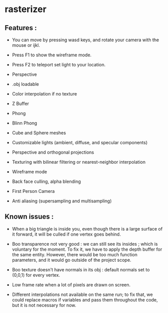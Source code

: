 # rasterizer

## Features :

- You can move by pressing wasd keys, and rotate your camera with the mouse or ijkl.
- Press F1 to show the wireframe mode.
- Press F2 to teleport set light to your location.

- Perspective
- .obj loadable

- Color interpolation if no texture
- Z Buffer
- Phong
- Blinn Phong
- Cube and Sphere meshes
- Customizable lights (ambient, diffuse, and specular components)
- Perspective and orthogonal projections
- Texturing with bilinear filtering or nearest-neighbor interpolation
- Wireframe mode
- Back face culling, alpha blending
- First Person Camera 
- Anti aliasing (supersampling and multisampling)

## Known issues : 
 - When a big triangle is inside you, even though there is a large surface of it forward, it will be culled if one vertex goes behind.

- Boo transparence not very good : we can still see its insides ; which is voluntary for the moment. 
To fix it, we have to apply the depth buffer for the same entity. However, there would be too much function parameters, and it would go outside of the project scope.

- Boo texture doesn't have normals in its obj : default normals set to (0,0,1) for every vertex.

- Low frame rate when a lot of pixels are drawn on screen.

- Different interpolations not available on the same run; to fix that, we could replace macros if variables and pass them throughout the code, but it is not necessary for now.